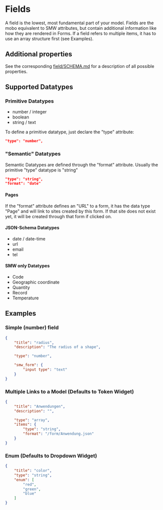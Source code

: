 Fields
======
A field is the lowest, most fundamental part of your model.
Fields are the mobo equivalent to SMW attributes, but contain additional information like how they are rendered in Forms.
If a field refers to multiple items, it has to use an array structure first (see Examples).

Additional properties
---------------------
See the corresponding [field/SCHEMA.md](https://github.com/Fannon/mobo/blob/master/examples/init/field/SCHEMA.md) for a description of all possible properties.

Supported Datatypes
-------------------
### Primitive Datatypes
* number / integer
* boolean
* string / text

To define a primitive datatype, just declare the "type" attribute:
 ```json
 "type": "number",
 ```

### "Semantic" Datatypes
Semantic Datatypes are defined through the "format" attribute. Usually the primitive "type" datatype is "string"

 ```json
 "type": "string",
 "format": "date"
 ```

#### Pages
If the "format" attribute defines an "URL" to a form, it has the data type "Page" and will link to sites created by this form.
If that site does not exist yet, it will be created through that form if clicked on.

#### JSON-Schema Datatypes
* date / date-time
* url
* email
* tel

#### SMW only Datatypes
* Code
* Geographic coordinate
* Quantity
* Record
* Temperature

Examples
--------
### Simple (number) field
```json
{
    "title": "radius",
    "description": "The radius of a shape",

    "type": "number",

    "smw_form": {
        "input type": "text"
    }
}
```

### Multiple Links to a Model (Defaults to Token Widget)
```json
{
    "title": "Anwendungen",
    "description": "",

    "type": "array",
    "items": {
        "type": "string",
        "format": "/form/Anwendung.json"
    }
}
```

### Enum (Defaults to Dropdown Widget)
```json
{
    "title": "color",
    "type": "string",
    "enum": [
        "red",
        "green",
        "blue"
    ]
}
```